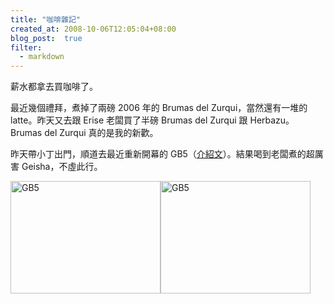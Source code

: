 ```yaml
---
title: "咖啡雜記"
created_at: 2008-10-06T12:05:04+08:00
blog_post:  true
filter:
  - markdown
---
```


薪水都拿去買咖啡了。

最近幾個禮拜，煮掉了兩磅 2006 年的 Brumas del Zurqui，當然還有一堆的 latte。昨天又去跟 Erise 老闆買了半磅 Brumas del Zurqui 跟 Herbazu。Brumas del Zurqui 真的是我的新歡。

昨天帶小丁出門，順道去最近重新開幕的 GB5（[介紹文](http://www.wretch.cc/blog/RsAnne/11390074)）。結果喝到老闆煮的超厲害 Geisha，不虛此行。

<a href="http://www.flickr.com/photos/hlb/2914664649/" title="Flickr 上 hlb 的 GB5"><img src="http://farm4.static.flickr.com/3094/2914664649_d4788920a4_m.jpg" width="240" height="180" alt="GB5" /></a><a href="http://www.flickr.com/photos/hlb/2914668001/" title="Flickr 上 hlb 的 GB5"><img src="http://farm4.static.flickr.com/3272/2914668001_fd5ba19f83_m.jpg" width="240" height="180" alt="GB5" /></a>
